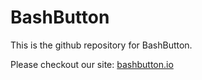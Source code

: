 # BashButton

This is the github repository for BashButton.

Please checkout our site: [bashbutton.io](bashbutton.io)
